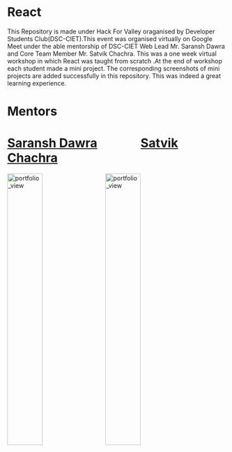 # React

This Repository is made under Hack For Valley oraganised by Developer Students Club(DSC-CIET).This event was organised virtually on Google Meet under the able mentorship of DSC-CIET Web Lead Mr. Saransh Dawra and Core Team Member Mr. Satvik Chachra. This was a one week virtual workshop in which React was taught from scratch .At the end of workshop each student made a mini project. The corresponding screenshots of mini projects are added successfully in this repository. This was indeed a great learning experience.

# Mentors

# [Saransh Dawra](https://github.com/SaranshDawra)&nbsp;&nbsp;&nbsp;&nbsp;&nbsp;&nbsp;&nbsp;&nbsp;&nbsp;&nbsp;&nbsp;&nbsp;&nbsp;&nbsp;&nbsp;[Satvik Chachra](https://github.com/satvikchachra)

<img width="40%" alt="portfolio_view" src="https://avatars2.githubusercontent.com/u/50369485?s=400&u=6e29ea77669a6c449224a9462554568b90dbc2c2&v=4">&nbsp;&nbsp;&nbsp;&nbsp;&nbsp;
<img width="40%" alt="portfolio_view" src="https://avatars1.githubusercontent.com/u/50296407?s=400&u=aafd34072987c77ac9738f758be1e9077a150aed&">